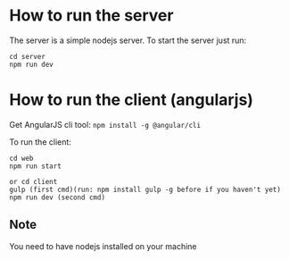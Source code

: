 
# How to run the server
The server is a simple nodejs server. 
To start the server just run:
```
cd server
npm run dev
```

# How to run the client (angularjs)
Get AngularJS cli tool:
`npm install -g @angular/cli`

To run the client:

```
cd web
npm run start

or cd client
gulp (first cmd)(run: npm install gulp -g before if you haven't yet)
npm run dev (second cmd)
```

## Note
You need to have nodejs installed on your machine